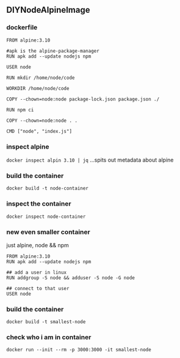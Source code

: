 ## DIYNodeAlpineImage
### dockerfile
```
FROM alpine:3.10

#apk is the alpine-package-manager
RUN apk add --update nodejs npm

USER node

RUN mkdir /home/node/code

WORKDIR /home/node/code

COPY --chown=node:node package-lock.json package.json ./

RUN npm ci

COPY --chown=node:node . .

CMD ["node", "index.js"]
```

### inspect alpine
```docker inspect alpin 3.10 | jq```
...spits out metadata about alpine

### build the container
```
docker build -t node-container
```

### inspect the container
```
docker inspect node-container
```

### new even smaller container
just alpine, node && npm
```
FROM alpine:3.10
RUN apk add --update nodejs npm

## add a user in linux
RUN addgroup -S node && adduser -S node -G node

## connect to that user
USER node
```

### build the container
```
docker build -t smallest-node
```

### check who i am in container
```
docker run --init --rm -p 3000:3000 -it smallest-node
```
